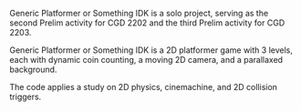 Generic Platformer or Something IDK is a solo project, serving as the second Prelim activity for CGD 2202 and the third Prelim activity for CGD 2203.

Generic Platformer or Something IDK is a 2D platformer game with 3 levels, each with dynamic coin counting, a moving 2D camera, and a parallaxed background.

The code applies a study on 2D physics, cinemachine, and 2D collision triggers.